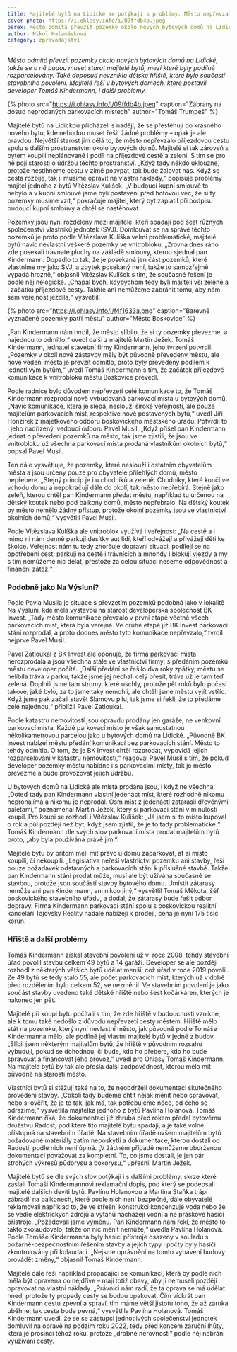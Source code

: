 ```yaml
---
title: Majitelé bytů na Lidické se potýkají s problémy. Město nepřevzalo cestu, chybí hřiště
cover-photo: https://i.ohlasy.info/i/09ffdb4b.jpeg
perex: Město odmítá převzít pozemky okolo nových bytových domů na Lidické, takže se o ně budou muset starat majitelé bytů, mezi které byly podílně rozparcelovány.
author: Nikol Halamásková
category: zpravodajství
---
```


*Město odmítá převzít pozemky okolo nových bytových domů na Lidické, takže se o ně budou muset starat majitelé bytů, mezi které byly podílně rozparcelovány. Také doposud nevzniklo dětské hřiště, které bylo součástí stavebního povolení. Majitelé řeší v bytových domech, které postavil developer Tomáš Kindermann, i další problémy.*

{% photo src="https://i.ohlasy.info/i/09ffdb4b.jpeg" caption="Zábrany na dosud neprodaných parkovacích místech" author="Tomáš Trumpeš" %}

Majitelé bytů na Lidickou přicházeli s nadějí, že se přestěhují do krásného nového bytu, kde nebudou muset řešit žádné problémy – opak je ale pravdou. Největší starost jim dělá to, že město nepřevzalo příjezdovou cestu spolu s dalším prostranstvím okolo bytových domů. Majitelé si tak zároveň s bytem koupili neplánovaně i podíl na příjezdové cestě a zeleni. S tím se pro ně pojí starosti o údržbu těchto prostranství. „Když tady někdo uklouzne, protože nestihneme cestu v zimě posypat, tak bude žalovat nás. Když se cesta rozbije, tak ji musíme opravit na vlastní náklady,“ popisuje problémy majitel jednoho z bytů Vítězslav Kulíšek. „V budoucí kupní smlouvě to nebylo a v kupní smlouvě jsme byli postaveni před hotovou věc, že si ty pozemky musíme vzít,“ pokračuje majitel, který byt zaplatil při podpisu budoucí kupní smlouvy a chtěl se nastěhovat.

Pozemky jsou nyní rozděleny mezi majitele, kteří spadají pod šest různých společenství vlastníků jednotek (SVJ). Domlouvat se na správě těchto pozemků je proto podle Vítězslava Kulíška velmi problematické, majitelé bytů navíc nevlastní veškeré pozemky ve vnitrobloku. „Zrovna dnes ráno zde posekali travnaté plochy na základě smlouvy, kterou sjednal pan Kindermann. Dopadlo to tak, že je posekaná jen část pozemků, které vlastníme my jako SVJ, a zbytek posekaný není, takže to samozřejmě vypadá hrozně,“ objasnil Vítězslav Kulíšek s tím, že současné řešení je podle něj nelogické. „Chápal bych, kdybychom tedy byli majiteli vší zeleně a i začátku příjezdové cesty. Takhle ani nemůžeme zabránit tomu, aby nám sem veřejnost jezdila,“ vysvětlil.

{% photo src="https://i.ohlasy.info/i/f4f1633a.png" caption="Barevně vyznačené pozemky patří městu" author="Město Boskovice" %}

„Pan Kindermann nám tvrdil, že město slíbilo, že si ty pozemky převezme, a najednou to odmítlo,“ uvedl další z majitelů Martin Ježek. Tomáš Kindermann, jednatel stavební firmy Kindermann, jeho tvrzení potvrdil. „Pozemky v okolí nové zástavby měly být původně převedeny městu, ale nové vedení města je převzít odmítlo, proto byly převedeny podílem k jednotlivým bytům,“ uvedl Tomáš Kindermann s tím, že začátek příjezdové komunikace k vnitrobloku městu Boskovice převedl.

Podle radnice bylo důvodem nepřevzetí celé komunikace to, že Tomáš Kindermann rozprodal nově vybudovaná parkovací místa u bytových domů. „Navíc komunikace, která je slepá, neslouží široké veřejnosti, ale pouze majitelům parkovacích míst, respektive nově postavených bytů,“ uvedl Jiří Honzírek z majetkového odboru boskovického městského úřadu. Potvrdil to i jeho nadřízený, vedoucí odboru Pavel Musil. „Když přišel pan Kindermann jednat o převedení pozemků na město, tak jsme zjistili, že jsou ve vnitrobloku už všechna parkovací místa prodaná vlastníkům okolních bytů,“ popsal Pavel Musil.

Ten dále vysvětluje, že pozemky, které neslouží i ostatním obyvatelům města a jsou určeny pouze pro obyvatele přilehlých domů, město nepřebere. „Stejný princip je i u chodníků a zeleně. Chodníky, které končí ve vchodu domu a nepokračují dále do okolí, tak město nepřebírá. Stejně jako zeleň, kterou chtěl pan Kindermann předat městu, například tu určenou na dětský koutek nebo pod balkony domů, město nepřebralo. Na dětský koutek by město nemělo žádný přístup, protože okolní pozemky jsou ve vlastnictví okolních domů,“ vysvětlil Pavel Musil.

Podle Vítězslava Kulíška ale vnitroblok využívá i veřejnost: „Na cestě a i mimo ni nám denně parkují desítky aut lidí, kteří odvážejí a přivážejí děti ke školce. Veřejnost nám tu tedy zhoršuje dopravní situaci, podílejí se na opotřebení cest, parkují na cestě i trávnících a mnohdy i blokují vjezdy a my s tím nemůžeme nic dělat, přestože za celou situaci neseme odpovědnost a finanční zátěž.“

### Podobně jako Na Výsluní?

Podle Pavla Musila je situace s převzetím pozemků podobná jako v lokalitě Na Výsluní, kde měla výstavbu na starost developerská společnost BK Invest. „Tady město komunikace převzalo v první etapě včetně všech parkovacích míst, která byla veřejná. Ve druhé etapě již BK Invest parkovací stání rozprodal, a proto dodnes město tyto komunikace nepřevzalo,“ tvrdil nejprve Pavel Musil.

Pavel Zatloukal z BK Invest ale oponuje, že firma parkovací místa nerozprodala a jsou všechna stále ve vlastnictví firmy; s předáním pozemků městu developer počítá. „Další předání se řešilo dva roky zpátky, městu se nelíbila tráva v parku, takže jsme jej nechali celý přesít, tráva už je tam teď zelená. Doplnili jsme tam stromy, které uschly, protože pět roků bylo počasí takové, jaké bylo, za to jsme taky nemohli, ale chtěli jsme městu vyjít vstříc. Když jsme pak začali stavět Slámovu pilu, tak jsme si řekli, že to předáme celé najednou,“ přiblížil Pavel Zatloukal.

Podle katastru nemovitostí jsou opravdu prodány jen garáže, ne venkovní parkovací místa. Každé parkovací místo je však samostatnou několikametrovou parcelou jako u bytových domů na Lidické. „Původně BK Invest nabízel městu předání komunikací bez parkovacích stání. Město to tehdy odmítlo. O tom, že je BK Invest chtěl rozprodat, vypovídá jejich rozparcelování v katastru nemovitostí,“ reagoval Pavel Musil s tím, že pokud developer pozemky městu nabídne i s parkovacími místy, tak je město převezme a bude provozovat jejich údržbu.

U bytových domů na Lidické ale místa prodána jsou, i když ne všechna. „Doteď tady pan Kindermann vlastní jedenáct míst, které rozhodně nikomu nepronajímá a nikomu je neprodal. Osm míst z jedenácti zatarasil dřevěnými paletami,“ poznamenal Martin Ježek, který si parkovací stání v minulosti koupil. Pro koupi se rozhodl i Vítězslav Kulíšek: „Já jsem si to místo kupoval o rok a půl později než byt, když jsem zjistil, že je to tady problematické.“ Tomáš Kindermann dle svých slov parkovací místa prodal majitelům bytů proto, „aby byla používána právě jimi“.

Majitelé bytu by přitom měli mít právo u domu zaparkovat, ať si místo koupili, či nekoupili. „Legislativa neřeší vlastnictví pozemku ani stavby, řeší pouze požadavek odstavných a parkovacích stání k příslušné stavbě. Takže pan Kindermann stání prodat může, musí ale být užívána současně se stavbou, protože jsou součástí stavby bytového domu. Umístit zátarasy nemůže ani pan Kindermann, ani nikdo jiný,“ vysvětlil Tomáš Měkota, šéf boskovického stavebního úřadu, a dodal, že zátarasy bude řešit odbor dopravy. Firma Kindermann parkovací stání spolu s boskovickou realitní kanceláří Tajovský Reality nadále nabízejí k prodeji, cena je nyní 175 tisíc korun.

### Hřiště a další problémy

Tomáš Kindermann získal stavební povolení už v  roce 2008, tehdy stavební úřad povolil stavbu celkem 49 bytů a 14 garáží. Developer se ale později rozhodl z některých větších bytů udělat menší, což úřad v roce 2019 povolil. Ze 49 bytů se tedy stalo 55, ale počet parkovacích míst, kterých už v době před rozdělením bylo celkem 52, se nezměnil. Ve stavebním povolení je jako součást stavby uvedeno také dětské hřiště nebo šest kočárkáren, kterých je nakonec jen pět.

Majitelé při koupi bytu počítali s tím, že zde hřiště v budoucnosti vznikne, ale k tomu také nedošlo z důvodu nepřevzetí cesty městem. Hřiště mělo stát na pozemku, který nyní nevlastní město, jak původně podle Tomáše Kindermanna mělo, ale podílně jej vlastní majitelé bytů v jedné z budov. „Slíbil jsem některým majitelům bytů, že hřiště v původním rozsahu vybuduji, pokud se dohodnou, čí bude, kdo ho přebere, kdo ho bude spravovat a financovat jeho provoz,“ uvedl pro Ohlasy Tomáš Kindermann. Na majitele bytů by tak ale přešla další zodpovědnost, kterou mělo mít původně na starosti město.

Vlastníci bytů si stěžují také na to, že neobdrželi dokumentaci skutečného provedení stavby. „Cokoli tady budeme chtít nějak měnit nebo spravovat, nebo si ověřit, že je to tak, jak má, tak potřebujeme něco, od čeho se odrazíme,“ vysvětlila majitelka jednoho z bytů Pavlína Holanová. Tomáš Kindermann říká, že dokumentaci již zhruba před rokem předal bytovému družstvu Radost, pod které tito majitelé bytu spadají, a je také volně přístupná na stavebním úřadě. Na stavebním úřadě ovšem majitelům bytů požadované materiály zatím neposkytli a dokumentace, kterou dostali od Radosti, podle nich není úplná. „V žádném případě nemůžeme obdrženou dokumentaci považovat za kompletní. To, co jsme dostali, je jen pár strohých výkresů půdorysu a bokorysu,“ upřesnil Martin Ježek.

Majitelé bytů se dle svých slov potýkají i s dalšími problémy, skrze které zaslali Tomáši Kindermannovi reklamační dopis, pod který se podepsali majitelé dalších devíti bytů. Pavlínu Holanovou a Martina Staňka trápí zábradlí na balkonech, které podle nich není bezpečné, dále obyvatelé reklamovali například to, že ve střešní konstrukci kondenzuje voda nebo že se vedle elektrických zdrojů a výtahů nacházejí vodní a ne práškové hasicí přístroje. „Požadovali jsme výměnu. Pan Kindermann nám řekl, že město to takto zkolaudovalo, takže on nic měnit nemůže,“ uvedla Pavlína Holanová. Podle Tomáše Kindermanna byly hasicí přístroje osazeny v souladu s požárně-bezpečnostním řešením stavby a jejich typy i počty byly hasiči zkontrolovány při kolaudaci. „Nejsme oprávnění na tomto vybavení budovy provádět změny,“ objasnil Tomáš Kindermann.

Majitelé dále řeší například propadající se komunikaci, která by podle nich měla být opravena co nejdříve – mají totiž obavy, aby ji nemuseli později opravovat na vlastní náklady. „Právníci nám radí, že ta oprava se má udělat hned, protože ty propady cesty se budou opakovat. Čím víckrát pan Kindermann cestu zpevní a spraví, tím máme větší jistotu toho, že až záruka uběhne, tak cesta bude pevná,“ vysvětlila Pavlína Holanová. Tomáš Kindermann uvedl, že se se zástupci jednotlivých společenství jednotek domluvil na opravě na podzim roku 2022, tedy před koncem záruční lhůty, která je prosinci téhož roku, protože „drobné nerovnosti“ podle něj nebrání využívání cesty.